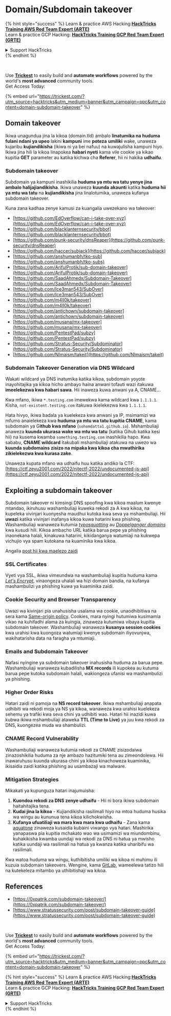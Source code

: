 # Domain/Subdomain takeover

{% hint style="success" %}
Learn & practice AWS Hacking:<img src="../.gitbook/assets/arte.png" alt="" data-size="line">[**HackTricks Training AWS Red Team Expert (ARTE)**](https://training.hacktricks.xyz/courses/arte)<img src="../.gitbook/assets/arte.png" alt="" data-size="line">\
Learn & practice GCP Hacking: <img src="../.gitbook/assets/grte.png" alt="" data-size="line">[**HackTricks Training GCP Red Team Expert (GRTE)**<img src="../.gitbook/assets/grte.png" alt="" data-size="line">](https://training.hacktricks.xyz/courses/grte)

<details>

<summary>Support HackTricks</summary>

* Check the [**subscription plans**](https://github.com/sponsors/carlospolop)!
* **Join the** 💬 [**Discord group**](https://discord.gg/hRep4RUj7f) or the [**telegram group**](https://t.me/peass) or **follow** us on **Twitter** 🐦 [**@hacktricks\_live**](https://twitter.com/hacktricks\_live)**.**
* **Share hacking tricks by submitting PRs to the** [**HackTricks**](https://github.com/carlospolop/hacktricks) and [**HackTricks Cloud**](https://github.com/carlospolop/hacktricks-cloud) github repos.

</details>
{% endhint %}

<figure><img src="../.gitbook/assets/image (48).png" alt=""><figcaption></figcaption></figure>

\
Use [**Trickest**](https://trickest.com/?utm\_source=hacktricks\&utm\_medium=text\&utm\_campaign=ppc\&utm\_term=trickest\&utm\_content=domain-subdomain-takeover) to easily build and **automate workflows** powered by the world's **most advanced** community tools.\
Get Access Today:

{% embed url="https://trickest.com/?utm_source=hacktricks&utm_medium=banner&utm_campaign=ppc&utm_content=domain-subdomain-takeover" %}

## Domain takeover

Ikiwa unagundua jina la kikoa (domain.tld) ambalo **linatumika na huduma fulani ndani ya upeo** lakini **kampuni** ime **poteza** **umiliki** wake, unaweza kujaribu **kujiandikisha** (ikiwa ni ya bei nafuu) na kuwajulisha kampuni hiyo. Ikiwa jina hili la kikoa linapokea **habari nyeti** kama vile cookie ya kikao kupitia **GET** parameter au katika kichwa cha **Referer**, hii ni hakika **udhaifu**.

### Subdomain takeover

Subdomain ya kampuni inashikilia **huduma ya mtu wa tatu yenye jina ambalo halijajiandikisha**. Ikiwa unaweza **kuunda** **akaunti** katika **huduma hii ya mtu wa tatu** na **kujiandikisha** jina linalotumika, unaweza kufanya subdomain takeover.

Kuna zana kadhaa zenye kamusi za kuangalia uwezekano wa takeover:

* [https://github.com/EdOverflow/can-i-take-over-xyz](https://github.com/EdOverflow/can-i-take-over-xyz)
* [https://github.com/blacklanternsecurity/bbot](https://github.com/blacklanternsecurity/bbot)
* [https://github.com/punk-security/dnsReaper](https://github.com/punk-security/dnsReaper)
* [https://github.com/haccer/subjack](https://github.com/haccer/subjack)
* [https://github.com/anshumanbh/tko-sub](https://github.com/anshumanbh/tko-subs)
* [https://github.com/ArifulProtik/sub-domain-takeover](https://github.com/ArifulProtik/sub-domain-takeover)
* [https://github.com/SaadAhmedx/Subdomain-Takeover](https://github.com/SaadAhmedx/Subdomain-Takeover)
* [https://github.com/Ice3man543/SubOver](https://github.com/Ice3man543/SubOver)
* [https://github.com/m4ll0k/takeover](https://github.com/m4ll0k/takeover)
* [https://github.com/antichown/subdomain-takeover](https://github.com/antichown/subdomain-takeover)
* [https://github.com/musana/mx-takeover](https://github.com/musana/mx-takeover)
* [https://github.com/PentestPad/subzy](https://github.com/PentestPad/subzy)
* [https://github.com/Stratus-Security/Subdominator](https://github.com/Stratus-Security/Subdominator)
* [https://github.com/NImaism/takeit](https://github.com/NImaism/takeit)

### Subdomain Takeover Generation via DNS Wildcard

Wakati wildcard ya DNS inatumika katika kikoa, subdomain yoyote inayohitajika ya kikoa hicho ambayo haina anwani tofauti wazi itakuwa **imeelekezwa kwa habari sawa**. Hii inaweza kuwa anwani ya A, CNAME...

Kwa mfano, ikiwa `*.testing.com` imewekwa kama wildcard kwa `1.1.1.1`. Kisha, `not-existent.testing.com` itakuwa ikielekezwa kwa `1.1.1.1`.

Hata hivyo, ikiwa badala ya kuelekeza kwa anwani ya IP, msimamizi wa mfumo anaielekeza kwa **huduma ya mtu wa tatu kupitia CNAME**, kama subdomain ya G**ithub kwa mfano** (`sohomdatta1.github.io`). Mshambuliaji anaweza **kuunda ukurasa wake wa mtu wa tatu** (katika Gihub katika kesi hii) na kusema kwamba `something.testing.com` inashikilia hapo. Kwa sababu, **CNAME wildcard** itakubali mshambuliaji atakuwa na uwezo wa **kuunda subdomains zisizo na mipaka kwa kikoa cha mwathirika zikielekezwa kwa kurasa zake**.

Unaweza kupata mfano wa udhaifu huu katika andiko la CTF: [https://ctf.zeyu2001.com/2022/nitectf-2022/undocumented-js-api](https://ctf.zeyu2001.com/2022/nitectf-2022/undocumented-js-api)

## Exploiting a subdomain takeover

Subdomain takeover ni kimsingi DNS spoofing kwa kikoa maalum kwenye mtandao, ikiruhusu washambuliaji kuweka rekodi za A kwa kikoa, na kupeleka vivinjari kuonyesha maudhui kutoka kwa seva ya mshambuliaji. Hii **uwazi** katika vivinjari inafanya kikoa kuwa hatarini kwa phishing. Washambuliaji wanaweza kutumia [_typosquatting_](https://en.wikipedia.org/wiki/Typosquatting) au [_Doppelganger domains_](https://en.wikipedia.org/wiki/Doppelg%C3%A4nger) kwa kusudi hili. Kikoa ambacho URL katika barua pepe ya phishing inaonekana halali, kinakuwa hatarini, kikidanganya watumiaji na kukwepa vichujio vya spam kutokana na kuaminika kwa kikoa.

Angalia [post hii kwa maelezo zaidi](https://0xpatrik.com/subdomain-takeover/)

### **SSL Certificates**

Vyeti vya SSL, ikiwa vimeundwa na washambuliaji kupitia huduma kama [_Let's Encrypt_](https://letsencrypt.org/), vinaongeza uhalali wa hizi domain bandia, na kufanya mashambulizi ya phishing kuwa ya kuaminika zaidi.

### **Cookie Security and Browser Transparency**

Uwazi wa kivinjari pia unahusisha usalama wa cookie, unaodhibitiwa na sera kama [Same-origin policy](https://en.wikipedia.org/wiki/Same-origin\_policy). Cookies, mara nyingi hutumiwa kusimamia vikao na kuhifadhi alama za kuingia, zinaweza kutumiwa vibaya kupitia subdomain takeover. Washambuliaji wanaweza **kusanya session cookies** kwa urahisi kwa kuongoza watumiaji kwenye subdomain iliyovunjwa, wakihatarisha data na faragha ya mtumiaji.

### **Emails and Subdomain Takeover**

Nafasi nyingine ya subdomain takeover inahusisha huduma za barua pepe. Washambuliaji wanaweza kubadilisha **MX records** ili kupokea au kutuma barua pepe kutoka subdomain halali, wakiongeza ufanisi wa mashambulizi ya phishing.

### **Higher Order Risks**

Hatari zaidi ni pamoja na **NS record takeover**. Ikiwa mshambuliaji anapata udhibiti wa rekodi moja ya NS ya kikoa, wanaweza kwa urahisi kuelekeza sehemu ya trafiki kwa seva chini ya udhibiti wao. Hatari hii inazidi kuwa kubwa ikiwa mshambuliaji ataweka **TTL (Time to Live)** ya juu kwa rekodi za DNS, kuongezea muda wa shambulizi.

### CNAME Record Vulnerability

Washambuliaji wanaweza kutumia rekodi za CNAME zisizodaiwa zinazoshikilia huduma za nje ambazo hazitumiki tena au zimeondolewa. Hii inawaruhusu kuunda ukurasa chini ya kikoa kinachoweza kuaminika, ikisaidia zaidi katika phishing au usambazaji wa malware.

### **Mitigation Strategies**

Mikakati ya kupunguza hatari inajumuisha:

1. **Kuondoa rekodi za DNS zenye udhaifu** - Hii ni bora ikiwa subdomain haitahitajika tena.
2. **Kudai jina la kikoa** - Kujiandikisha rasilimali hiyo na mtoa huduma husika wa wingu au kununua tena kikoa kilichokwisha.
3. **Kufanya ufuatiliaji wa mara kwa mara kwa udhaifu** - Zana kama [aquatone](https://github.com/michenriksen/aquatone) zinaweza kusaidia kubaini viwango vya hatari. Mashirika yanapaswa pia kupitia mchakato wao wa usimamizi wa miundombinu, kuhakikisha kwamba uundaji wa rekodi za DNS ni hatua ya mwisho katika uundaji wa rasilimali na hatua ya kwanza katika uharibifu wa rasilimali.

Kwa watoa huduma wa wingu, kuthibitisha umiliki wa kikoa ni muhimu ili kuzuia subdomain takeovers. Wengine, kama [GitLab](https://about.gitlab.com/2018/02/05/gitlab-pages-custom-domain-validation/), wameelewa tatizo hili na kutekeleza mitambo ya uthibitishaji wa kikoa.

## References

* [https://0xpatrik.com/subdomain-takeover/](https://0xpatrik.com/subdomain-takeover/)
* [https://www.stratussecurity.com/post/subdomain-takeover-guide](https://www.stratussecurity.com/post/subdomain-takeover-guide)

<figure><img src="../.gitbook/assets/image (48).png" alt=""><figcaption></figcaption></figure>

\
Use [**Trickest**](https://trickest.com/?utm\_source=hacktricks\&utm\_medium=text\&utm\_campaign=ppc\&utm\_term=trickest\&utm\_content=domain-subdomain-takeover) to easily build and **automate workflows** powered by the world's **most advanced** community tools.\
Get Access Today:

{% embed url="https://trickest.com/?utm_source=hacktricks&utm_medium=banner&utm_campaign=ppc&utm_content=domain-subdomain-takeover" %}

{% hint style="success" %}
Learn & practice AWS Hacking:<img src="../.gitbook/assets/arte.png" alt="" data-size="line">[**HackTricks Training AWS Red Team Expert (ARTE)**](https://training.hacktricks.xyz/courses/arte)<img src="../.gitbook/assets/arte.png" alt="" data-size="line">\
Learn & practice GCP Hacking: <img src="../.gitbook/assets/grte.png" alt="" data-size="line">[**HackTricks Training GCP Red Team Expert (GRTE)**<img src="../.gitbook/assets/grte.png" alt="" data-size="line">](https://training.hacktricks.xyz/courses/grte)

<details>

<summary>Support HackTricks</summary>

* Check the [**subscription plans**](https://github.com/sponsors/carlospolop)!
* **Join the** 💬 [**Discord group**](https://discord.gg/hRep4RUj7f) or the [**telegram group**](https://t.me/peass) or **follow** us on **Twitter** 🐦 [**@hacktricks\_live**](https://twitter.com/hacktricks\_live)**.**
* **Share hacking tricks by submitting PRs to the** [**HackTricks**](https://github.com/carlospolop/hacktricks) and [**HackTricks Cloud**](https://github.com/carlospolop/hacktricks-cloud) github repos.

</details>
{% endhint %}
